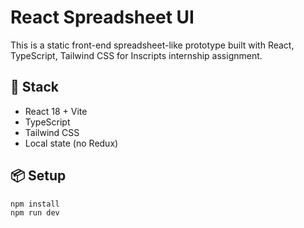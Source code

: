 # React Spreadsheet UI

This is a static front-end spreadsheet-like prototype built with React, TypeScript, Tailwind CSS for Inscripts internship assignment.

## 🚀 Stack
- React 18 + Vite
- TypeScript
- Tailwind CSS
- Local state (no Redux)

## 📦 Setup

```bash
npm install
npm run dev

